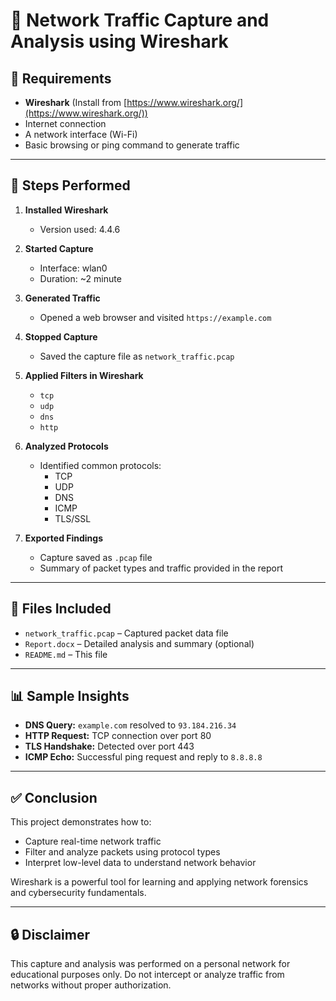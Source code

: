 # 📡 Network Traffic Capture and Analysis using Wireshark

## 🧰 Requirements

- **Wireshark** (Install from [https://www.wireshark.org/](https://www.wireshark.org/))
- Internet connection
- A network interface (Wi-Fi)
- Basic browsing or ping command to generate traffic

---

## 🧪 Steps Performed

1. **Installed Wireshark**
   - Version used: 4.4.6

2. **Started Capture**
   - Interface: wlan0 
   - Duration: ~2 minute

3. **Generated Traffic**
   - Opened a web browser and visited `https://example.com`

4. **Stopped Capture**
   - Saved the capture file as `network_traffic.pcap`

5. **Applied Filters in Wireshark**
   - `tcp`
   - `udp`
   - `dns`
   - `http`

6. **Analyzed Protocols**
   - Identified common protocols:
     - TCP
     - UDP
     - DNS
     - ICMP
     - TLS/SSL

7. **Exported Findings**
   - Capture saved as `.pcap` file
   - Summary of packet types and traffic provided in the report

---

## 📁 Files Included

- `network_traffic.pcap` – Captured packet data file
- `Report.docx` – Detailed analysis and summary (optional)
- `README.md` – This file

---

## 📊 Sample Insights

- **DNS Query:** `example.com` resolved to `93.184.216.34`
- **HTTP Request:** TCP connection over port 80
- **TLS Handshake:** Detected over port 443
- **ICMP Echo:** Successful ping request and reply to `8.8.8.8`

---

## ✅ Conclusion

This project demonstrates how to:
- Capture real-time network traffic
- Filter and analyze packets using protocol types
- Interpret low-level data to understand network behavior

Wireshark is a powerful tool for learning and applying network forensics and cybersecurity fundamentals.

---

## 🔒 Disclaimer

This capture and analysis was performed on a personal network for educational purposes only. Do not intercept or analyze traffic from networks without proper authorization.

